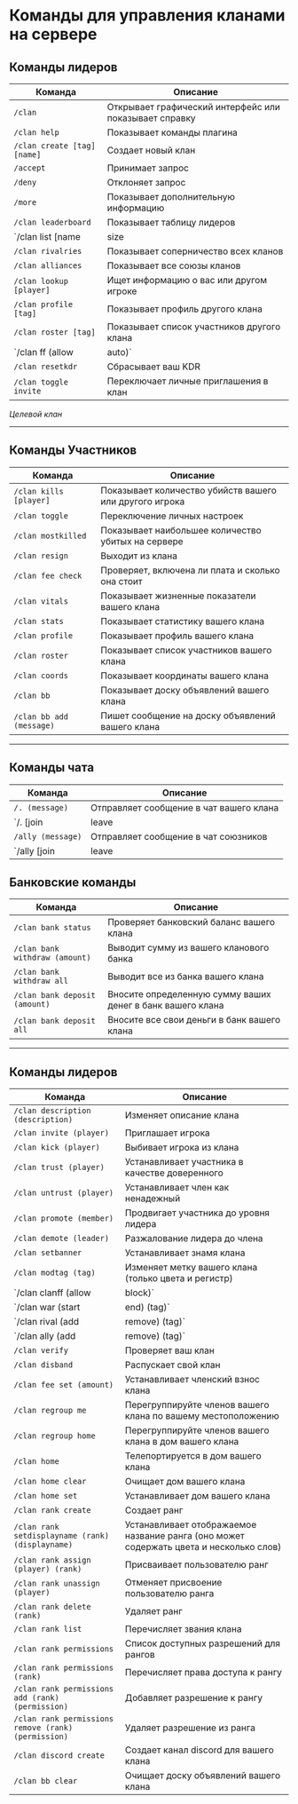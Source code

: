 # Команды для управления кланами на сервере

## Команды лидеров

| Команда                        | Описание                                      |
|---------------------------------|-----------------------------------------------|
| `/clan`                         | Открывает графический интерфейс или показывает справку |
| `/clan help`                    | Показывает команды плагина                   |
| `/clan create [tag] [name]`     | Создает новый клан                           |
| `/accept`                       | Принимает запрос                             |
| `/deny`                         | Отклоняет запрос                             |
| `/more`                         | Показывает дополнительную информацию         |
| `/clan leaderboard`             | Показывает таблицу лидеров                    |
| `/clan list [name|size|kdr|founded|active] [asc|desc]` | Список всех кланов                         |
| `/clan rivalries`               | Показывает соперничество всех кланов         |
| `/clan alliances`               | Показывает все союзы кланов                  |
| `/clan lookup [player]`         | Ищет информацию о вас или другом игроке      |
| `/clan profile [tag]`           | Показывает профиль другого клана             |
| `/clan roster [tag]`            | Показывает список участников другого клана   |
| `/clan ff (allow|auto)`         | Включает личный дружественный огонь          |
| `/clan resetkdr`                | Сбрасывает ваш KDR                           |
| `/clan toggle invite`           | Переключает личные приглашения в клан        |

*Целевой клан*

---

## Команды Участников

| Команда                        | Описание                                      |
|---------------------------------|-----------------------------------------------|
| `/clan kills [player]`          | Показывает количество убийств вашего или другого игрока |
| `/clan toggle`                  | Переключение личных настроек                  |
| `/clan mostkilled`              | Показывает наибольшее количество убитых на сервере |
| `/clan resign`                  | Выходит из клана                             |
| `/clan fee check`               | Проверяет, включена ли плата и сколько она стоит |
| `/clan vitals`                  | Показывает жизненные показатели вашего клана |
| `/clan stats`                   | Показывает статистику вашего клана           |
| `/clan profile`                 | Показывает профиль вашего клана              |
| `/clan roster`                  | Показывает список участников вашего клана    |
| `/clan coords`                  | Показывает координаты вашего клана           |
| `/clan bb`                      | Показывает доску объявлений вашего клана     |
| `/clan bb add (message)`        | Пишет сообщение на доску объявлений вашего клана |

---

## Команды чата

| Команда                        | Описание                                      |
|---------------------------------|-----------------------------------------------|
| `/. (message)`                  | Отправляет сообщение в чат вашего клана      |
| `/. [join|leave|mute]`          | Присоединяется / покидает / отключает чат вашего клана |
| `/ally (message)`               | Отправляет сообщение в чат союзников         |
| `/ally [join|leave|mute]`       | Присоединяется / покидает / отключает чат союзников |

## Банковские команды

| Команда                           | Описание                                          |
|------------------------------------|---------------------------------------------------|
| `/clan bank status`                | Проверяет банковский баланс вашего клана          |
| `/clan bank withdraw (amount)`     | Выводит сумму из вашего кланового банка          |
| `/clan bank withdraw all`          | Выводит все из банка вашего клана                 |
| `/clan bank deposit (amount)`      | Вносите определенную сумму ваших денег в банк вашего клана |
| `/clan bank deposit all`           | Вносите все свои деньги в банк вашего клана      |

---

## Команды лидеров

| Команда                          | Описание                                           |
|-----------------------------------|----------------------------------------------------|
| `/clan description (description)` | Изменяет описание клана                            |
| `/clan invite (player)`           | Приглашает игрока                                 |
| `/clan kick (player)`             | Выбивает игрока из клана                          |
| `/clan trust (player)`            | Устанавливает участника в качестве доверенного    |
| `/clan untrust (player)`          | Устанавливает член как ненадежный                 |
| `/clan promote (member)`          | Продвигает участника до уровня лидера             |
| `/clan demote (leader)`           | Разжалование лидера до члена                      |
| `/clan setbanner`                 | Устанавливает знамя клана                         |
| `/clan modtag (tag)`              | Изменяет метку вашего клана (только цвета и регистр) |
| `/clan clanff (allow|block)`      | Включает дружественный огонь клана                |
| `/clan war (start|end) (tag)`     | Начинает или заканчивает войну                    |
| `/clan rival (add|remove) (tag)`  | Добавляет или удаляет конкурента                  |
| `/clan ally (add|remove) (tag)`   | Добавляет или удаляет союзника                    |
| `/clan verify`                    | Проверяет ваш клан                                |
| `/clan disband`                   | Распускает свой клан                              |
| `/clan fee set (amount)`          | Устанавливает членский взнос клана                |
| `/clan regroup me`                | Перегруппируйте членов вашего клана по вашему местоположению |
| `/clan regroup home`              | Перегруппируйте членов вашего клана в дом вашего клана |
| `/clan home`                      | Телепортируется в дом вашего клана               |
| `/clan home clear`                | Очищает дом вашего клана                          |
| `/clan home set`                  | Устанавливает дом вашего клана                   |
| `/clan rank create`               | Создает ранг                                     |
| `/clan rank setdisplayname (rank) (displayname)` | Устанавливает отображаемое название ранга (оно может содержать цвета и несколько слов) |
| `/clan rank assign (player) (rank)` | Присваивает пользователю ранг                   |
| `/clan rank unassign (player)`    | Отменяет присвоение пользователю ранга            |
| `/clan rank delete (rank)`        | Удаляет ранг                                     |
| `/clan rank list`                 | Перечисляет звания клана                         |
| `/clan rank permissions`          | Список доступных разрешений для рангов           |
| `/clan rank permissions (rank)`   | Перечисляет права доступа к рангу                |
| `/clan rank permissions add (rank) (permission)` | Добавляет разрешение к рангу              |
| `/clan rank permissions remove (rank) (permission)` | Удаляет разрешение из ранга              |
| `/clan discord create`            | Создает канал discord для вашего клана           |
| `/clan bb clear`                  | Очищает доску объявлений вашего клана            |